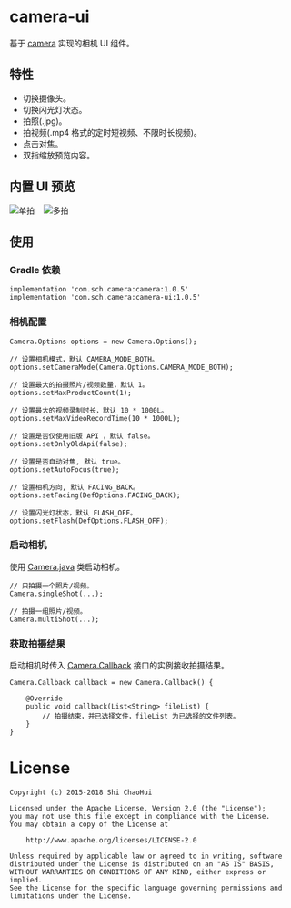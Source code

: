 # camera-ui

基于 [camera](../camera/) 实现的相机 UI 组件。

## 特性

* 切换摄像头。
* 切换闪光灯状态。
* 拍照(.jpg)。
* 拍视频(.mp4 格式的定时短视频、不限时长视频)。
* 点击对焦。
* 双指缩放预览内容。

## 内置 UI 预览

![单拍](./Screenshots/single_shot.gif)
&nbsp;&nbsp;
![多拍](./Screenshots/multi_shot.gif)

## 使用

### Gradle 依赖

```
implementation 'com.sch.camera:camera:1.0.5'
implementation 'com.sch.camera:camera-ui:1.0.5'
```

### 相机配置

```
Camera.Options options = new Camera.Options();

// 设置相机模式，默认 CAMERA_MODE_BOTH。
options.setCameraMode(Camera.Options.CAMERA_MODE_BOTH);

// 设置最大的拍摄照片/视频数量，默认 1。
options.setMaxProductCount(1);

// 设置最大的视频录制时长，默认 10 * 1000L。
options.setMaxVideoRecordTime(10 * 1000L);

// 设置是否仅使用旧版 API ，默认 false。
options.setOnlyOldApi(false);

// 设置是否自动对焦, 默认 true。
options.setAutoFocus(true);

// 设置相机方向, 默认 FACING_BACK。
options.setFacing(DefOptions.FACING_BACK);

// 设置闪光灯状态，默认 FLASH_OFF。
options.setFlash(DefOptions.FLASH_OFF);
```

### 启动相机

使用 [Camera.java](./src/main/java/com/sch/camera/ui/Camera.java) 类启动相机。

```
// 只拍摄一个照片/视频。
Camera.singleShot(...);

// 拍摄一组照片/视频。
Camera.multiShot(...);
```

### 获取拍摄结果

启动相机时传入 [Camera.Callback](./src/main/java/com/sch/camera/ui/Camera.java) 接口的实例接收拍摄结果。

```
Camera.Callback callback = new Camera.Callback() {

    @Override
    public void callback(List<String> fileList) {
        // 拍摄结束，并已选择文件，fileList 为已选择的文件列表。
    }
}
```

# License

```
Copyright (c) 2015-2018 Shi ChaoHui

Licensed under the Apache License, Version 2.0 (the "License");
you may not use this file except in compliance with the License.
You may obtain a copy of the License at

    http://www.apache.org/licenses/LICENSE-2.0

Unless required by applicable law or agreed to in writing, software
distributed under the License is distributed on an "AS IS" BASIS,
WITHOUT WARRANTIES OR CONDITIONS OF ANY KIND, either express or implied.
See the License for the specific language governing permissions and
limitations under the License.
```